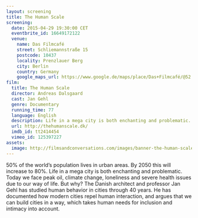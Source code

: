 ```yaml
---
layout: screening
title: The Human Scale
screening:
  date: 2015-04-29 19:30:00 CET
  eventbrite_id: 16649172122
  venue:
    name: Das Filmcafé
    street: Schliemannstraße 15
    postcode: 10437
    locality: Prenzlauer Berg
    city: Berlin
    country: Germany
    google_maps_url: https://www.google.de/maps/place/Das+Filmcafé/@52.543592,13.41985,17z/data=!4m6!1m3!3m2!1s0x47a84dff985f5863:0x6730066f8aa942d6!2sDas+Filmcafé!3m1!1s0x47a84dff985f5863:0x6730066f8aa942d6
film:
  title: The Human Scale
  director: Andreas Dalsgaard
  cast: Jan Gehl
  genre: Documentary
  running_time: 77
  language: English
  description: Life in a mega city is both enchanting and problematic.  Today we face peak oil, climate change, loneliness and severe health issues due to our way of life.  But why?
  url: http://thehumanscale.dk/
  imdb_id: tt2414454
  vimeo_id: 125397227
assets:
  image: http://filmsandconversations.com/images/banner-the-human-scale.jpg
---
```

50% of the world’s population lives in urban areas.  By 2050 this will increase to 80%.  Life in a mega city is both enchanting and problematic.  Today we face peak oil, climate change, loneliness and severe health issues due to our way of life.  But why?  The Danish architect and professor Jan Gehl has studied human behavior in cities through 40 years.  He has documented how modern cities repel human interaction, and argues that we can build cities in a way, which takes human needs for inclusion and intimacy into account.

